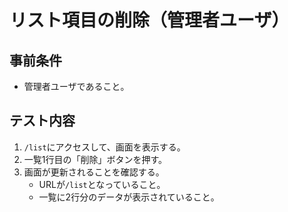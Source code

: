 # リスト項目の削除（管理者ユーザ）

## 事前条件
- 管理者ユーザであること。

## テスト内容
1. `/list`にアクセスして、画面を表示する。
1.  一覧1行目の「削除」ボタンを押す。
1. 画面が更新されることを確認する。
    - URLが`/list`となっていること。
    - 一覧に2行分のデータが表示されていること。
